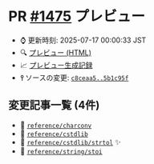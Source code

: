 # PR [\#1475](https://github.com/cpprefjp/site/pull/1475) プレビュー
- &#x231a; 更新時刻: 2025-07-17 00:00:33 JST
- &#x1f50d; [プレビュー (HTML)](https://cpprefjp.github.io/site/gen/pull/1475)
- &#x1f4c8; [プレビュー生成記録](https://github.com/cpprefjp/site/actions?query=event%3Apull_request_target+branch%3Acstdlib%2Fstrtol)
- **&#x2AEF;** ソースの変更: [`c8ceaa5..5b1c95f`](https://github.com/cpprefjp/site/compare/c8ceaa590c7a237bd99b80b56912a4e5f6b05d6d..5b1c95f1f3810b3211cb7ffdc214d3fbb94406c9)

## 変更記事一覧 (4件)

- &#x1f4dd; [`reference/charconv`](https://cpprefjp.github.io/site/gen/pull/1475/reference/charconv.html)
- &#x1f4dd; [`reference/cstdlib`](https://cpprefjp.github.io/site/gen/pull/1475/reference/cstdlib.html)
- &#x1f4dd; [`reference/cstdlib/strtol`](https://cpprefjp.github.io/site/gen/pull/1475/reference/cstdlib/strtol.html) &#x2728;
- &#x1f4dd; [`reference/string/stoi`](https://cpprefjp.github.io/site/gen/pull/1475/reference/string/stoi.html)
